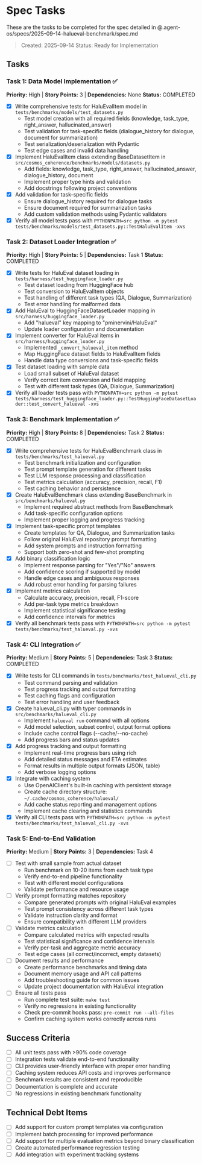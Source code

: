 # Spec Tasks

These are the tasks to be completed for the spec detailed in @.agent-os/specs/2025-09-14-halueval-benchmark/spec.md

> Created: 2025-09-14
> Status: Ready for Implementation

## Tasks

### Task 1: Data Model Implementation ✅
**Priority:** High | **Story Points:** 3 | **Dependencies:** None
**Status:** COMPLETED

- [x] Write comprehensive tests for HaluEvalItem model in `tests/benchmarks/models/test_datasets.py`
  - Test model creation with all required fields (knowledge, task_type, right_answer, hallucinated_answer)
  - Test validation for task-specific fields (dialogue_history for dialogue, document for summarization)
  - Test serialization/deserialization with Pydantic
  - Test edge cases and invalid data handling
- [x] Implement HaluEvalItem class extending BaseDatasetItem in `src/cosmos_coherence/benchmarks/models/datasets.py`
  - Add fields: knowledge, task_type, right_answer, hallucinated_answer, dialogue_history, document
  - Implement proper type hints and validation
  - Add docstrings following project conventions
- [x] Add validation for task-specific fields
  - Ensure dialogue_history required for dialogue tasks
  - Ensure document required for summarization tasks
  - Add custom validation methods using Pydantic validators
- [x] Verify all model tests pass with `PYTHONPATH=src python -m pytest tests/benchmarks/models/test_datasets.py::TestHaluEvalItem -xvs`

### Task 2: Dataset Loader Integration ✅
**Priority:** High | **Story Points:** 5 | **Dependencies:** Task 1
**Status:** COMPLETED

- [x] Write tests for HaluEval dataset loading in `tests/harness/test_huggingface_loader.py`
  - Test dataset loading from HuggingFace hub
  - Test conversion to HaluEvalItem objects
  - Test handling of different task types (QA, Dialogue, Summarization)
  - Test error handling for malformed data
- [x] Add HaluEval to HuggingFaceDatasetLoader mapping in `src/harness/huggingface_loader.py`
  - Add "halueval" key mapping to "pminervini/HaluEval"
  - Update loader configuration and documentation
- [x] Implement converter for HaluEval items in `src/harness/huggingface_loader.py`
  - Implemented `_convert_halueval_item` method
  - Map HuggingFace dataset fields to HaluEvalItem fields
  - Handle data type conversions and task-specific fields
- [x] Test dataset loading with sample data
  - Load small subset of HaluEval dataset
  - Verify correct item conversion and field mapping
  - Test with different task types (QA, Dialogue, Summarization)
- [x] Verify all loader tests pass with `PYTHONPATH=src python -m pytest tests/harness/test_huggingface_loader.py::TestHuggingFaceDatasetLoader::test_convert_halueval -xvs`

### Task 3: Benchmark Implementation ✅
**Priority:** High | **Story Points:** 8 | **Dependencies:** Task 2
**Status:** COMPLETED

- [x] Write comprehensive tests for HaluEvalBenchmark class in `tests/benchmarks/test_halueval.py`
  - Test benchmark initialization and configuration
  - Test prompt template generation for different tasks
  - Test LLM response processing and classification
  - Test metrics calculation (accuracy, precision, recall, F1)
  - Test caching behavior and persistence
- [x] Create HaluEvalBenchmark class extending BaseBenchmark in `src/benchmarks/halueval.py`
  - Implement required abstract methods from BaseBenchmark
  - Add task-specific configuration options
  - Implement proper logging and progress tracking
- [x] Implement task-specific prompt templates
  - Create templates for QA, Dialogue, and Summarization tasks
  - Follow original HaluEval repository prompt formatting
  - Add system prompts and instruction formatting
  - Support both zero-shot and few-shot prompting
- [x] Add binary classification logic
  - Implement response parsing for "Yes"/"No" answers
  - Add confidence scoring if supported by model
  - Handle edge cases and ambiguous responses
  - Add robust error handling for parsing failures
- [x] Implement metrics calculation
  - Calculate accuracy, precision, recall, F1-score
  - Add per-task type metrics breakdown
  - Implement statistical significance testing
  - Add confidence intervals for metrics
- [x] Verify all benchmark tests pass with `PYTHONPATH=src python -m pytest tests/benchmarks/test_halueval.py -xvs`

### Task 4: CLI Integration ✅
**Priority:** Medium | **Story Points:** 5 | **Dependencies:** Task 3
**Status:** COMPLETED

- [x] Write tests for CLI commands in `tests/benchmarks/test_halueval_cli.py`
  - Test command parsing and validation
  - Test progress tracking and output formatting
  - Test caching flags and configuration
  - Test error handling and user feedback
- [x] Create halueval_cli.py with typer commands in `src/benchmarks/halueval_cli.py`
  - Implement `halueval run` command with all options
  - Add model selection, subset control, output format options
  - Include cache control flags (--cache/--no-cache)
  - Add progress bars and status updates
- [x] Add progress tracking and output formatting
  - Implement real-time progress bars using rich
  - Add detailed status messages and ETA estimates
  - Format results in multiple output formats (JSON, table)
  - Add verbose logging options
- [x] Integrate with caching system
  - Use OpenAIClient's built-in caching with persistent storage
  - Create cache directory structure: `~/.cache/cosmos_coherence/halueval/`
  - Add cache status reporting and management options
  - Implement cache clearing and statistics commands
- [x] Verify all CLI tests pass with `PYTHONPATH=src python -m pytest tests/benchmarks/test_halueval_cli.py -xvs`

### Task 5: End-to-End Validation
**Priority:** Medium | **Story Points:** 3 | **Dependencies:** Task 4

- [ ] Test with small sample from actual dataset
  - Run benchmark on 10-20 items from each task type
  - Verify end-to-end pipeline functionality
  - Test with different model configurations
  - Validate performance and resource usage
- [ ] Verify prompt formatting matches repository
  - Compare generated prompts with original HaluEval examples
  - Test prompt consistency across different task types
  - Validate instruction clarity and format
  - Ensure compatibility with different LLM providers
- [ ] Validate metrics calculation
  - Compare calculated metrics with expected results
  - Test statistical significance and confidence intervals
  - Verify per-task and aggregate metric accuracy
  - Test edge cases (all correct/incorrect, empty datasets)
- [ ] Document results and performance
  - Create performance benchmarks and timing data
  - Document memory usage and API call patterns
  - Add troubleshooting guide for common issues
  - Update project documentation with HaluEval integration
- [ ] Ensure all tests pass
  - Run complete test suite: `make test`
  - Verify no regressions in existing functionality
  - Check pre-commit hooks pass: `pre-commit run --all-files`
  - Confirm caching system works correctly across runs

## Success Criteria

- [ ] All unit tests pass with >90% code coverage
- [ ] Integration tests validate end-to-end functionality
- [ ] CLI provides user-friendly interface with proper error handling
- [ ] Caching system reduces API costs and improves performance
- [ ] Benchmark results are consistent and reproducible
- [ ] Documentation is complete and accurate
- [ ] No regressions in existing benchmark functionality

## Technical Debt Items

- [ ] Add support for custom prompt templates via configuration
- [ ] Implement batch processing for improved performance
- [ ] Add support for multiple evaluation metrics beyond binary classification
- [ ] Create automated performance regression testing
- [ ] Add integration with experiment tracking systems
